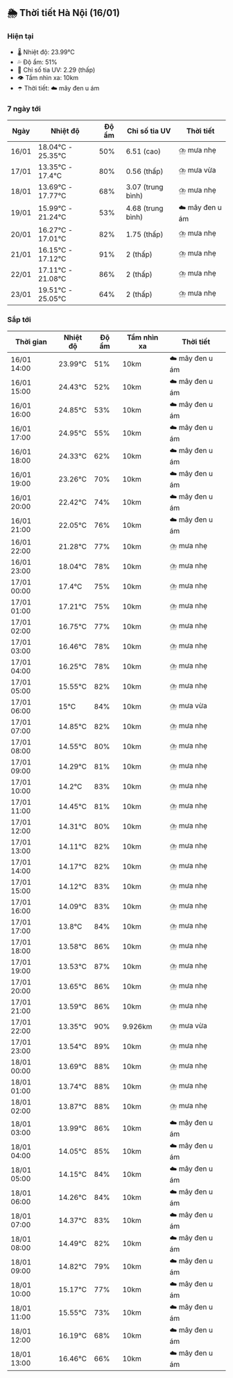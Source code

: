 ## 🌦️ Thời tiết Hà Nội (16/01)

### Hiện tại

- 🌡️ Nhiệt độ: 23.99℃
- 💦 Độ ẩm: 51%
- 🌟 Chỉ số tia UV: 2.29 (thấp)
- 👁️ Tầm nhìn xa: 10km
- ☂️ Thời tiết: ☁️ mây đen u ám

### 7 ngày tới

| Ngày | Nhiệt độ | Độ ẩm | Chỉ số tia UV | Thời tiết |
| --- | --- | --- | --- | --- |
| 16/01 | 18.04℃ - 25.35℃ | 50% | 6.51 (cao) | ⛈️ mưa nhẹ |
| 17/01 | 13.35℃ - 17.4℃ | 80% | 0.56 (thấp) | ⛈️ mưa vừa |
| 18/01 | 13.69℃ - 17.77℃ | 68% | 3.07 (trung bình) | ⛈️ mưa nhẹ |
| 19/01 | 15.99℃ - 21.24℃ | 53% | 4.68 (trung bình) | ☁️ mây đen u ám |
| 20/01 | 16.27℃ - 17.01℃ | 82% | 1.75 (thấp) | ⛈️ mưa nhẹ |
| 21/01 | 16.15℃ - 17.12℃ | 91% | 2 (thấp) | ⛈️ mưa nhẹ |
| 22/01 | 17.11℃ - 21.08℃ | 86% | 2 (thấp) | ⛈️ mưa nhẹ |
| 23/01 | 19.51℃ - 25.05℃ | 64% | 2 (thấp) | ⛈️ mưa nhẹ |

### Sắp tới

| Thời gian | Nhiệt độ | Độ ẩm | Tầm nhìn xa | Thời tiết |
| --- | --- | --- | --- | --- |
| 16/01 14:00 | 23.99℃ | 51% | 10km | ☁️ mây đen u ám |
| 16/01 15:00 | 24.43℃ | 52% | 10km | ☁️ mây đen u ám |
| 16/01 16:00 | 24.85℃ | 53% | 10km | ☁️ mây đen u ám |
| 16/01 17:00 | 24.95℃ | 55% | 10km | ☁️ mây đen u ám |
| 16/01 18:00 | 24.33℃ | 62% | 10km | ☁️ mây đen u ám |
| 16/01 19:00 | 23.26℃ | 70% | 10km | ☁️ mây đen u ám |
| 16/01 20:00 | 22.42℃ | 74% | 10km | ☁️ mây đen u ám |
| 16/01 21:00 | 22.05℃ | 76% | 10km | ☁️ mây đen u ám |
| 16/01 22:00 | 21.28℃ | 77% | 10km | ⛈️ mưa nhẹ |
| 16/01 23:00 | 18.04℃ | 78% | 10km | ⛈️ mưa nhẹ |
| 17/01 00:00 | 17.4℃ | 75% | 10km | ⛈️ mưa nhẹ |
| 17/01 01:00 | 17.21℃ | 75% | 10km | ⛈️ mưa nhẹ |
| 17/01 02:00 | 16.75℃ | 77% | 10km | ⛈️ mưa nhẹ |
| 17/01 03:00 | 16.46℃ | 78% | 10km | ⛈️ mưa nhẹ |
| 17/01 04:00 | 16.25℃ | 78% | 10km | ⛈️ mưa nhẹ |
| 17/01 05:00 | 15.55℃ | 82% | 10km | ⛈️ mưa nhẹ |
| 17/01 06:00 | 15℃ | 84% | 10km | ⛈️ mưa vừa |
| 17/01 07:00 | 14.85℃ | 82% | 10km | ⛈️ mưa nhẹ |
| 17/01 08:00 | 14.55℃ | 80% | 10km | ⛈️ mưa nhẹ |
| 17/01 09:00 | 14.29℃ | 81% | 10km | ⛈️ mưa nhẹ |
| 17/01 10:00 | 14.2℃ | 83% | 10km | ⛈️ mưa nhẹ |
| 17/01 11:00 | 14.45℃ | 81% | 10km | ⛈️ mưa nhẹ |
| 17/01 12:00 | 14.31℃ | 80% | 10km | ⛈️ mưa nhẹ |
| 17/01 13:00 | 14.11℃ | 82% | 10km | ⛈️ mưa nhẹ |
| 17/01 14:00 | 14.17℃ | 82% | 10km | ⛈️ mưa nhẹ |
| 17/01 15:00 | 14.12℃ | 83% | 10km | ⛈️ mưa nhẹ |
| 17/01 16:00 | 14.09℃ | 83% | 10km | ⛈️ mưa nhẹ |
| 17/01 17:00 | 13.8℃ | 84% | 10km | ⛈️ mưa nhẹ |
| 17/01 18:00 | 13.58℃ | 86% | 10km | ⛈️ mưa nhẹ |
| 17/01 19:00 | 13.53℃ | 87% | 10km | ⛈️ mưa nhẹ |
| 17/01 20:00 | 13.65℃ | 86% | 10km | ⛈️ mưa nhẹ |
| 17/01 21:00 | 13.59℃ | 86% | 10km | ⛈️ mưa nhẹ |
| 17/01 22:00 | 13.35℃ | 90% | 9.926km | ⛈️ mưa vừa |
| 17/01 23:00 | 13.54℃ | 89% | 10km | ⛈️ mưa nhẹ |
| 18/01 00:00 | 13.69℃ | 88% | 10km | ⛈️ mưa nhẹ |
| 18/01 01:00 | 13.74℃ | 88% | 10km | ⛈️ mưa nhẹ |
| 18/01 02:00 | 13.87℃ | 88% | 10km | ⛈️ mưa nhẹ |
| 18/01 03:00 | 13.99℃ | 86% | 10km | ☁️ mây đen u ám |
| 18/01 04:00 | 14.05℃ | 85% | 10km | ☁️ mây đen u ám |
| 18/01 05:00 | 14.15℃ | 84% | 10km | ☁️ mây đen u ám |
| 18/01 06:00 | 14.26℃ | 84% | 10km | ☁️ mây đen u ám |
| 18/01 07:00 | 14.37℃ | 83% | 10km | ☁️ mây đen u ám |
| 18/01 08:00 | 14.49℃ | 82% | 10km | ☁️ mây đen u ám |
| 18/01 09:00 | 14.82℃ | 79% | 10km | ☁️ mây đen u ám |
| 18/01 10:00 | 15.17℃ | 77% | 10km | ☁️ mây đen u ám |
| 18/01 11:00 | 15.55℃ | 73% | 10km | ☁️ mây đen u ám |
| 18/01 12:00 | 16.19℃ | 68% | 10km | ☁️ mây đen u ám |
| 18/01 13:00 | 16.46℃ | 66% | 10km | ☁️ mây đen u ám |

